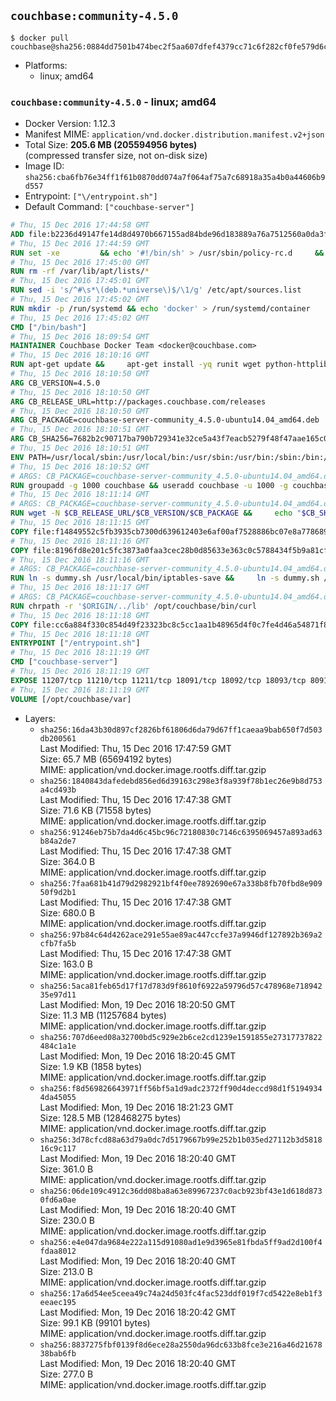## `couchbase:community-4.5.0`

```console
$ docker pull couchbase@sha256:0884dd7501b474bec2f5aa607dfef4379cc71c6f282cf0fe579d6c4adabf1518
```

-	Platforms:
	-	linux; amd64

### `couchbase:community-4.5.0` - linux; amd64

-	Docker Version: 1.12.3
-	Manifest MIME: `application/vnd.docker.distribution.manifest.v2+json`
-	Total Size: **205.6 MB (205594956 bytes)**  
	(compressed transfer size, not on-disk size)
-	Image ID: `sha256:cba6fb76e34ff1f61b0870dd074a7f064af75a7c68918a35a4b0a44606b9d557`
-	Entrypoint: `["\/entrypoint.sh"]`
-	Default Command: `["couchbase-server"]`

```dockerfile
# Thu, 15 Dec 2016 17:44:58 GMT
ADD file:b2236d49147fe14d8d4970b667155ad84bde96d183889a76a7512560a0da3f82 in / 
# Thu, 15 Dec 2016 17:44:59 GMT
RUN set -xe 		&& echo '#!/bin/sh' > /usr/sbin/policy-rc.d 	&& echo 'exit 101' >> /usr/sbin/policy-rc.d 	&& chmod +x /usr/sbin/policy-rc.d 		&& dpkg-divert --local --rename --add /sbin/initctl 	&& cp -a /usr/sbin/policy-rc.d /sbin/initctl 	&& sed -i 's/^exit.*/exit 0/' /sbin/initctl 		&& echo 'force-unsafe-io' > /etc/dpkg/dpkg.cfg.d/docker-apt-speedup 		&& echo 'DPkg::Post-Invoke { "rm -f /var/cache/apt/archives/*.deb /var/cache/apt/archives/partial/*.deb /var/cache/apt/*.bin || true"; };' > /etc/apt/apt.conf.d/docker-clean 	&& echo 'APT::Update::Post-Invoke { "rm -f /var/cache/apt/archives/*.deb /var/cache/apt/archives/partial/*.deb /var/cache/apt/*.bin || true"; };' >> /etc/apt/apt.conf.d/docker-clean 	&& echo 'Dir::Cache::pkgcache ""; Dir::Cache::srcpkgcache "";' >> /etc/apt/apt.conf.d/docker-clean 		&& echo 'Acquire::Languages "none";' > /etc/apt/apt.conf.d/docker-no-languages 		&& echo 'Acquire::GzipIndexes "true"; Acquire::CompressionTypes::Order:: "gz";' > /etc/apt/apt.conf.d/docker-gzip-indexes 		&& echo 'Apt::AutoRemove::SuggestsImportant "false";' > /etc/apt/apt.conf.d/docker-autoremove-suggests
# Thu, 15 Dec 2016 17:45:00 GMT
RUN rm -rf /var/lib/apt/lists/*
# Thu, 15 Dec 2016 17:45:01 GMT
RUN sed -i 's/^#\s*\(deb.*universe\)$/\1/g' /etc/apt/sources.list
# Thu, 15 Dec 2016 17:45:02 GMT
RUN mkdir -p /run/systemd && echo 'docker' > /run/systemd/container
# Thu, 15 Dec 2016 17:45:02 GMT
CMD ["/bin/bash"]
# Thu, 15 Dec 2016 18:09:54 GMT
MAINTAINER Couchbase Docker Team <docker@couchbase.com>
# Thu, 15 Dec 2016 18:10:16 GMT
RUN apt-get update &&     apt-get install -yq runit wget python-httplib2 chrpath     lsof lshw sysstat net-tools numactl  &&     apt-get autoremove && apt-get clean &&     rm -rf /var/lib/apt/lists/* /tmp/* /var/tmp/*
# Thu, 15 Dec 2016 18:10:50 GMT
ARG CB_VERSION=4.5.0
# Thu, 15 Dec 2016 18:10:50 GMT
ARG CB_RELEASE_URL=http://packages.couchbase.com/releases
# Thu, 15 Dec 2016 18:10:50 GMT
ARG CB_PACKAGE=couchbase-server-community_4.5.0-ubuntu14.04_amd64.deb
# Thu, 15 Dec 2016 18:10:51 GMT
ARG CB_SHA256=7682b2c90717ba790b729341e32ce5a43f7eacb5279f48f47aae165c0ec3a633
# Thu, 15 Dec 2016 18:10:51 GMT
ENV PATH=/usr/local/sbin:/usr/local/bin:/usr/sbin:/usr/bin:/sbin:/bin:/opt/couchbase/bin:/opt/couchbase/bin/tools:/opt/couchbase/bin/install
# Thu, 15 Dec 2016 18:10:52 GMT
# ARGS: CB_PACKAGE=couchbase-server-community_4.5.0-ubuntu14.04_amd64.deb CB_RELEASE_URL=http://packages.couchbase.com/releases CB_SHA256=7682b2c90717ba790b729341e32ce5a43f7eacb5279f48f47aae165c0ec3a633 CB_VERSION=4.5.0
RUN groupadd -g 1000 couchbase && useradd couchbase -u 1000 -g couchbase -M
# Thu, 15 Dec 2016 18:11:14 GMT
# ARGS: CB_PACKAGE=couchbase-server-community_4.5.0-ubuntu14.04_amd64.deb CB_RELEASE_URL=http://packages.couchbase.com/releases CB_SHA256=7682b2c90717ba790b729341e32ce5a43f7eacb5279f48f47aae165c0ec3a633 CB_VERSION=4.5.0
RUN wget -N $CB_RELEASE_URL/$CB_VERSION/$CB_PACKAGE &&     echo "$CB_SHA256  $CB_PACKAGE" | sha256sum -c - &&     dpkg -i ./$CB_PACKAGE && rm -f ./$CB_PACKAGE
# Thu, 15 Dec 2016 18:11:15 GMT
COPY file:f14849552c5fb3935cb7300d639612403e6af00af7528886bc07e8a778689a7e in /etc/service/couchbase-server/run 
# Thu, 15 Dec 2016 18:11:16 GMT
COPY file:8196fd8e201c5fc3873a0faa3cec28b0d85633e363c0c5788434f5b9a81cfa5b in /usr/local/bin/ 
# Thu, 15 Dec 2016 18:11:16 GMT
# ARGS: CB_PACKAGE=couchbase-server-community_4.5.0-ubuntu14.04_amd64.deb CB_RELEASE_URL=http://packages.couchbase.com/releases CB_SHA256=7682b2c90717ba790b729341e32ce5a43f7eacb5279f48f47aae165c0ec3a633 CB_VERSION=4.5.0
RUN ln -s dummy.sh /usr/local/bin/iptables-save &&     ln -s dummy.sh /usr/local/bin/lvdisplay &&     ln -s dummy.sh /usr/local/bin/vgdisplay &&     ln -s dummy.sh /usr/local/bin/pvdisplay
# Thu, 15 Dec 2016 18:11:17 GMT
# ARGS: CB_PACKAGE=couchbase-server-community_4.5.0-ubuntu14.04_amd64.deb CB_RELEASE_URL=http://packages.couchbase.com/releases CB_SHA256=7682b2c90717ba790b729341e32ce5a43f7eacb5279f48f47aae165c0ec3a633 CB_VERSION=4.5.0
RUN chrpath -r '$ORIGIN/../lib' /opt/couchbase/bin/curl
# Thu, 15 Dec 2016 18:11:18 GMT
COPY file:cc6a884f330c854d49f23323bc8c5cc1aa1b48965d4f0c7fe4d46a54871f866f in / 
# Thu, 15 Dec 2016 18:11:18 GMT
ENTRYPOINT ["/entrypoint.sh"]
# Thu, 15 Dec 2016 18:11:19 GMT
CMD ["couchbase-server"]
# Thu, 15 Dec 2016 18:11:19 GMT
EXPOSE 11207/tcp 11210/tcp 11211/tcp 18091/tcp 18092/tcp 18093/tcp 8091/tcp 8092/tcp 8093/tcp 8094/tcp
# Thu, 15 Dec 2016 18:11:19 GMT
VOLUME [/opt/couchbase/var]
```

-	Layers:
	-	`sha256:16da43b30d897cf2826bf61806d6da79d67ff1caeaa9bab650f7d503db200561`  
		Last Modified: Thu, 15 Dec 2016 17:47:59 GMT  
		Size: 65.7 MB (65694192 bytes)  
		MIME: application/vnd.docker.image.rootfs.diff.tar.gzip
	-	`sha256:1840843dafedebd856ed6d39163c298e3f8a939f78b1ec26e9b8d753a4cd493b`  
		Last Modified: Thu, 15 Dec 2016 17:47:38 GMT  
		Size: 71.6 KB (71558 bytes)  
		MIME: application/vnd.docker.image.rootfs.diff.tar.gzip
	-	`sha256:91246eb75b7da4d6c45bc96c72180830c7146c6395069457a893ad63b84a2de7`  
		Last Modified: Thu, 15 Dec 2016 17:47:38 GMT  
		Size: 364.0 B  
		MIME: application/vnd.docker.image.rootfs.diff.tar.gzip
	-	`sha256:7faa681b41d79d2982921bf4f0ee7892690e67a338b8fb70fbd8e90950f9d2b1`  
		Last Modified: Thu, 15 Dec 2016 17:47:38 GMT  
		Size: 680.0 B  
		MIME: application/vnd.docker.image.rootfs.diff.tar.gzip
	-	`sha256:97b84c64d4262ace291e55ae89ac447ccfe37a9946df127892b369a2cfb7fa5b`  
		Last Modified: Thu, 15 Dec 2016 17:47:38 GMT  
		Size: 163.0 B  
		MIME: application/vnd.docker.image.rootfs.diff.tar.gzip
	-	`sha256:5aca81feb65d17f17d783d9f8610f6922a59796d57c478968e71894235e97d11`  
		Last Modified: Mon, 19 Dec 2016 18:20:50 GMT  
		Size: 11.3 MB (11257684 bytes)  
		MIME: application/vnd.docker.image.rootfs.diff.tar.gzip
	-	`sha256:707d6eed08a32700bd5c929e2b6ce2cd1239e1591855e27317737822484c1a1e`  
		Last Modified: Mon, 19 Dec 2016 18:20:45 GMT  
		Size: 1.9 KB (1858 bytes)  
		MIME: application/vnd.docker.image.rootfs.diff.tar.gzip
	-	`sha256:f8d569826643971ff56bf5a1d9adc2372ff90d4deccd98d1f51949344da45055`  
		Last Modified: Mon, 19 Dec 2016 18:21:23 GMT  
		Size: 128.5 MB (128468275 bytes)  
		MIME: application/vnd.docker.image.rootfs.diff.tar.gzip
	-	`sha256:3d78cfcd88a63d79a0dc7d5179667b99e252b1b035ed27112b3d581816c9c117`  
		Last Modified: Mon, 19 Dec 2016 18:20:40 GMT  
		Size: 361.0 B  
		MIME: application/vnd.docker.image.rootfs.diff.tar.gzip
	-	`sha256:06de109c4912c36dd08ba8a63e89967237c0acb923bf43e1d618d8730fd6a0ae`  
		Last Modified: Mon, 19 Dec 2016 18:20:40 GMT  
		Size: 230.0 B  
		MIME: application/vnd.docker.image.rootfs.diff.tar.gzip
	-	`sha256:e4e047da9684e222a115d91080ad1e9d3965e81fbda5ff9ad2d100f4fdaa8012`  
		Last Modified: Mon, 19 Dec 2016 18:20:40 GMT  
		Size: 213.0 B  
		MIME: application/vnd.docker.image.rootfs.diff.tar.gzip
	-	`sha256:17a6d54ee5ceea49c74a24d503fc4fac523ddf019f7cd5422e8eb1f3eeaec195`  
		Last Modified: Mon, 19 Dec 2016 18:20:42 GMT  
		Size: 99.1 KB (99101 bytes)  
		MIME: application/vnd.docker.image.rootfs.diff.tar.gzip
	-	`sha256:8837275fbf0139f8d6ece28a2550da96dc633b8fce3e216a46d2167838bab6fb`  
		Last Modified: Mon, 19 Dec 2016 18:20:40 GMT  
		Size: 277.0 B  
		MIME: application/vnd.docker.image.rootfs.diff.tar.gzip
